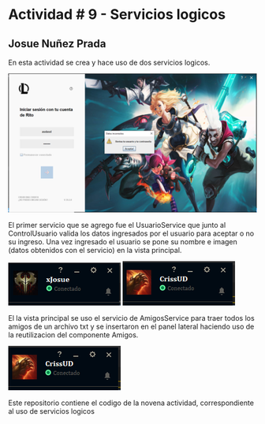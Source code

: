 # Actividad # 9 - Servicios logicos
## Josue Nuñez Prada

En esta actividad se crea y hace uso de dos servicios logicos.

![Login para ingresar](resources/img/Actividad9-1.png)

El primer servicio que se agrego fue el UsuarioService que junto al ControlUsuario valida los datos ingresados por el usuario para aceptar o no su ingreso. Una vez ingresado el usuario se pone su nombre e imagen (datos obtenidos con el servicio) en la vista principal.

![Usuario ingresado exitosamente](resources/img/Actividad9-2.png)
![Usuario ingresado exitosamente](resources/img/Actividad9-3.png)

El la vista principal se uso el servicio de AmigosService para traer todos los amigos de un archivo txt y se insertaron en el panel lateral haciendo uso de la reutilizacion del componente Amigos.

![Contactos](resources/img/Actividad9-3.png)


Este repositorio contiene el codigo de la novena actividad, correspondiente al uso de servicios logicos
